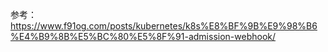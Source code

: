 参考：
https://www.f91og.com/posts/kubernetes/k8s%E8%BF%9B%E9%98%B6%E4%B9%8B%E5%BC%80%E5%8F%91-admission-webhook/

